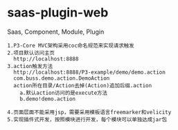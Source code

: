 saas-plugin-web
===============

Saas, Component, Module, Plugin


    1.P3-Core MVC架构采用coc命名规范来实现请求触发
    2.项目默认访问主页
      http://localhost:8888
    3.action触发方法
      http://localhost:8888/P3-example/demo/demo.action  
      com.buss.demo.action.DemoAction
      action所在目录/Action去掉(Action)追加后缀.action
        a.默认action访问的是execute方法
        b.demo!demo.action
      
    4.页面层面不能采用jsp，需要采用模板语言freemarker和velicity
    5.实现插件式开发，按照模块进行开发，每个模块可以单独达成jar包
